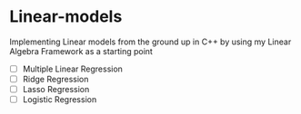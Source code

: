 # Linear-models

Implementing Linear models from the ground up in C++ by using my Linear Algebra Framework as a starting point
- [ ] Multiple Linear Regression
- [ ] Ridge Regression
- [ ] Lasso Regression
- [ ] Logistic Regression
